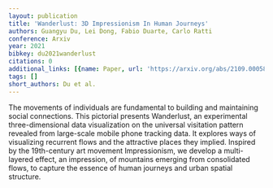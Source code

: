 ```yaml
---
layout: publication
title: 'Wanderlust: 3D Impressionism In Human Journeys'
authors: Guangyu Du, Lei Dong, Fabio Duarte, Carlo Ratti
conference: Arxiv
year: 2021
bibkey: du2021wanderlust
citations: 0
additional_links: [{name: Paper, url: 'https://arxiv.org/abs/2109.00058'}]
tags: []
short_authors: Du et al.
---
```

The movements of individuals are fundamental to building and maintaining
social connections. This pictorial presents Wanderlust, an experimental
three-dimensional data visualization on the universal visitation pattern
revealed from large-scale mobile phone tracking data. It explores ways of
visualizing recurrent flows and the attractive places they implied. Inspired by
the 19th-century art movement Impressionism, we develop a multi-layered effect,
an impression, of mountains emerging from consolidated flows, to capture the
essence of human journeys and urban spatial structure.